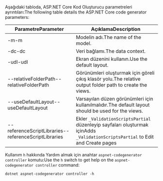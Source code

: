 <span data-ttu-id="85fc1-101">Aşağıdaki tabloda, ASP.NET Core Kod Oluşturucu parametreleri ayrıntıları:</span><span class="sxs-lookup"><span data-stu-id="85fc1-101">The following table details the ASP.NET Core code generator parameters:</span></span>

| <span data-ttu-id="85fc1-102">Parametre</span><span class="sxs-lookup"><span data-stu-id="85fc1-102">Parameter</span></span>               | <span data-ttu-id="85fc1-103">Açıklama</span><span class="sxs-lookup"><span data-stu-id="85fc1-103">Description</span></span>|
| ----------------- | ------------ |
| <span data-ttu-id="85fc1-104">-m</span><span class="sxs-lookup"><span data-stu-id="85fc1-104">-m</span></span>  | <span data-ttu-id="85fc1-105">Modelin adı.</span><span class="sxs-lookup"><span data-stu-id="85fc1-105">The name of the model.</span></span> |
| <span data-ttu-id="85fc1-106">-dc</span><span class="sxs-lookup"><span data-stu-id="85fc1-106">-dc</span></span>  | <span data-ttu-id="85fc1-107">Veri bağlamı.</span><span class="sxs-lookup"><span data-stu-id="85fc1-107">The data context.</span></span> |
| <span data-ttu-id="85fc1-108">-udl</span><span class="sxs-lookup"><span data-stu-id="85fc1-108">-udl</span></span> | <span data-ttu-id="85fc1-109">Ekran düzenini kullanın.</span><span class="sxs-lookup"><span data-stu-id="85fc1-109">Use the default layout.</span></span> |
| <span data-ttu-id="85fc1-110">--relativeFolderPath</span><span class="sxs-lookup"><span data-stu-id="85fc1-110">--relativeFolderPath</span></span> | <span data-ttu-id="85fc1-111">Görünümleri oluşturmak için göreli çıkış klasör yolu.</span><span class="sxs-lookup"><span data-stu-id="85fc1-111">The relative output folder path to create the views.</span></span> |
| <span data-ttu-id="85fc1-112">--useDefaultLayout</span><span class="sxs-lookup"><span data-stu-id="85fc1-112">--useDefaultLayout</span></span> | <span data-ttu-id="85fc1-113">Varsayılan düzen görünümleri için kullanılmalıdır.</span><span class="sxs-lookup"><span data-stu-id="85fc1-113">The default layout should be used for the views.</span></span> |
| <span data-ttu-id="85fc1-114">--referenceScriptLibraries</span><span class="sxs-lookup"><span data-stu-id="85fc1-114">--referenceScriptLibraries</span></span> | <span data-ttu-id="85fc1-115">Ekler `_ValidationScriptsPartial` düzenleyip sayfaları oluşturmak için</span><span class="sxs-lookup"><span data-stu-id="85fc1-115">Adds `_ValidationScriptsPartial` to Edit and Create pages</span></span> |

<span data-ttu-id="85fc1-116">Kullanım `h` hakkında Yardım almak için anahtar `aspnet-codegenerator controller` komutu:</span><span class="sxs-lookup"><span data-stu-id="85fc1-116">Use the `h` switch to get help on the `aspnet-codegenerator controller` command:</span></span>

```console
dotnet aspnet-codegenerator controller -h
```